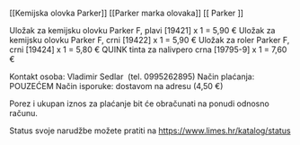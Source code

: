 

[[Kemijska olovka Parker]]
[[Parker marka olovaka]]
[[ Parker ]]

Uložak za kemijsku olovku Parker F, plavi [19421] x 1 = 5,90 €
Uložak za kemijsku olovku Parker F, crni [19422] x 1 = 5,90 €
Uložak za roler Parker F, crni [19424] x 1 = 5,80 €
QUINK tinta za nalivpero crna [19795-9] x 1 = 7,60 €


Kontakt osoba: Vladimir Sedlar  (tel. 0995262895)
Način plaćanja: POUZEĆEM
Način isporuke: dostavom na adresu (4,50 €)

Porez i ukupan iznos za plaćanje bit će obračunati na ponudi odnosno računu.

Status svoje narudžbe možete pratiti na https://www.limes.hr/katalog/status